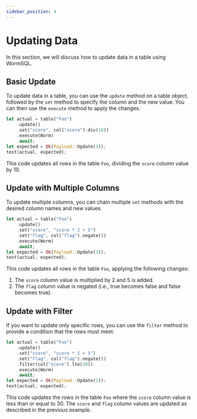 ```yaml
---
sidebar_position: 4
---
```


# Updating Data

In this section, we will discuss how to update data in a table using WormSQL.

## Basic Update

To update data in a table, you can use the `update` method on a table object, followed by the `set` method to specify the column and the new value. You can then use the `execute` method to apply the changes.

```rust
let actual = table("Foo")
    .update()
    .set("score", col("score").div(10))
    .execute(Worm)
    .await;
let expected = Ok(Payload::Update(3));
test(actual, expected);
```

This code updates all rows in the table `Foo`, dividing the `score` column value by 10.

## Update with Multiple Columns

To update multiple columns, you can chain multiple `set` methods with the desired column names and new values.

```rust
let actual = table("Foo")
    .update()
    .set("score", "score * 2 + 5")
    .set("flag", col("flag").negate())
    .execute(Worm)
    .await;
let expected = Ok(Payload::Update(3));
test(actual, expected);
```

This code updates all rows in the table `Foo`, applying the following changes:
1. The `score` column value is multiplied by 2 and 5 is added.
2. The `flag` column value is negated (i.e., true becomes false and false becomes true).

## Update with Filter

If you want to update only specific rows, you can use the `filter` method to provide a condition that the rows must meet.

```rust
let actual = table("Foo")
    .update()
    .set("score", "score * 2 + 5")
    .set("flag", col("flag").negate())
    .filter(col("score").lte(30))
    .execute(Worm)
    .await;
let expected = Ok(Payload::Update(2));
test(actual, expected);
```

This code updates the rows in the table `Foo` where the `score` column value is less than or equal to 30. The `score` and `flag` column values are updated as described in the previous example.